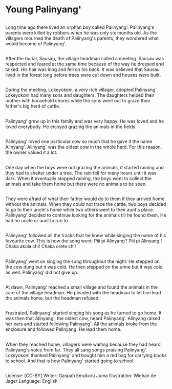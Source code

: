 # Young Palinyang'

##
Long time ago there lived an orphan
boy called Palinyang'.
Palinyang's parents were killed by
robbers when he was only six
months old.
As the villagers mourned the death
of Palinyang's parents, they
wondered what would become of
Palinyang'.

##
After the burial, Sausau, the village
headman called a meeting.
Sausau was respected and feared at
the same time because of the way
he dressed and talked. His hair was
long and fell on his back.
It was believed that Sausau lived in
the forest long before trees were
cut down and houses were built.

##
During the meeting, Lokeyokoni, a
very rich villager, adopted
Palinyang'.
Lokeyokoni had many sons and
daughters. The daughters helped
their mother with household chores
while the sons went out to graze
their father's big herd of cattle.

##
Palinyang' grew up in this family
and was very happy.
He was loved and he loved
everybody.
He enjoyed grazing the animals in
the fields.

##
Palinyang' loved one particular cow
so much that he gave it the name
Alinyang'.
Alinyang' was the oldest cow in the
whole herd. For this reason, the
owner valued it a lot.

##
One day when the boys were out
grazing the animals, it started
raining and they had to shelter
under a tree.
The rain fell for many hours until it
was dark.
When it eventually stopped raining,
the boys went to collect the animals
and take them home but there were
no animals to be seen.

##
They were afraid of what their
father would do to them if they
arrived home without the animals.
When they could not trace the
cattle, two boys decided to go to
their uncle's home while two others
went to their aunt's place.
Palinyang' decided to continue
looking for the animals till he found
them. He had no uncle or aunt to
run to.

##
Palinyang' followed all the tracks
that he knew while singing the
name of his favourite cow.
This is how the song went:
Piii pi Alinyang'!
Piii pi Alinyang'!
Chaka akula chi!
Chaka orete chi!

##
Palinyang' went on singing the song
throughout the night.
He stepped on the cow dung but it
was cold.
He then stepped on the urine but it
was cold as well. Palinyang' did not
give up.

##
At dawn, Palinyang' reached a small
village and found the animals in the
care of the village headman. He
pleaded with the headman to let
him lead the animals home, but the
headman refused.

##
Frustrated, Palinyang' started
singing his song as he turned to go
home.
It was then that Alinyang', the
oldest cow, heard Palinyang'.
Alinyang raised her ears and started
following Palinyang'.
All the animals broke from the
enclosure and followed Palinyang.
He lead them home.

##
When they reached home, villagers were waiting
because they had heard Palinyang's voice from far.
They all sang songs praising Palinyang'.
Lokeyokoni thanked Palinyang' and bought him a red
bag for carrying books to school.
And that is how Palinyang' started going to school.

##
License: [CC-BY]
Writer: Gaspah Emukuru Juma
Illustration: Wiehan de Jager
Language: English
